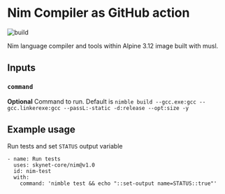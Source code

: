 # Nim Compiler as GitHub action

![build](https://img.shields.io/github/workflow/status/skynet-core/nim/main?style=for-the-badge)

Nim language compiler and tools within Alpine 3.12 image built with musl.

## Inputs

### `command`

**Optional** Command to run. Default is `nimble build --gcc.exe:gcc --gcc.linkerexe:gcc --passL:-static -d:release --opt:size -y`

## Example usage

Run tests and set `STATUS` output variable

    - name: Run tests
      uses: skynet-core/nim@v1.0
      id: nim-test
      with:
        command: 'nimble test && echo "::set-output name=STATUS::true"'